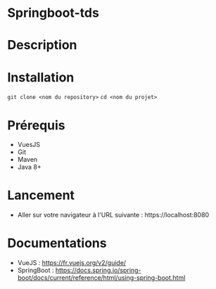 # Springboot-tds

# Description

# Installation 

```git clone <nom du repository>```
```cd <nom du projet>```

# Prérequis 

- VuesJS 
- Git 
- Maven 
- Java 8+

# Lancement 

- Aller sur votre navigateur à l'URL suivante : https://localhost:8080

# Documentations 

- VueJS : https://fr.vuejs.org/v2/guide/
- SpringBoot : https://docs.spring.io/spring-boot/docs/current/reference/html/using-spring-boot.html
